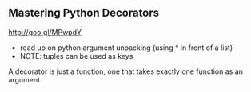 Mastering Python Decorators
---------------------------

http://goo.gl/MPwpdY

- read up on python argument unpacking (using * in front of a list)
- NOTE: tuples can be used as keys

A decorator is just a function, one that takes exactly one function as an argument
